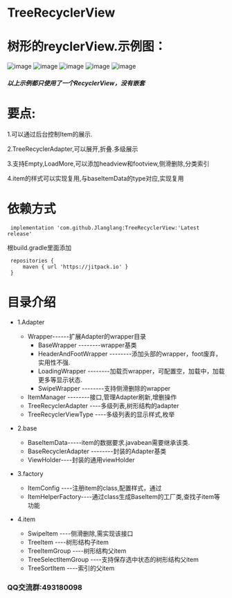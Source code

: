 # TreeRecyclerView

# 树形的reyclerView.示例图：

![image](https://github.com/Jlanglang/TreeRecyclerView/blob/master/image/20180928114547.png)
![image](https://github.com/Jlanglang/TreeRecyclerView/blob/master/image/20180928114623.png)
![image](https://github.com/Jlanglang/TreeRecyclerView/blob/master/image/20180928114648.png)
![image](https://github.com/Jlanglang/TreeRecyclerView/blob/master/image/20180928120846.png)
![image](https://github.com/Jlanglang/TreeRecyclerView/blob/master/image/20180928120934.png)

##### 以上示例都只使用了一个RecyclerView，没有嵌套

# 要点:
1.可以通过后台控制Item的展示.

2.TreeRecyclerAdapter,可以展开,折叠.多级展示

3.支持Empty,LoadMore,可以添加headview和footview,侧滑删除,分类索引

4.item的样式可以实现复用,与baseItemData的type对应,实现复用

# 依赖方式
```
 implementation 'com.github.Jlanglang:TreeRecyclerView:'Latest release'
```
根build.gradle里面添加
```
 repositories {
     maven { url 'https://jitpack.io' }
 }
```
# 目录介绍
+ 1.Adapter
  * Wrapper------扩展Adapter的wrapper目录
     * BaseWrapper  --------wrapper基类
     * HeaderAndFootWrapper  --------添加头部的wrapper，foot废弃，实用性不强.
     * LoadingWrapper  --------加载页wrapper，可配置空，加载中，加载更多等显示状态.
     * SwipeWrapper --------支持侧滑删除的wrapper
  - ItemManager --------接口,管理Adapter刷新,增删操作
  - TreeRecyclerAdapter ----多级列表,树形结构的adapter
  - TreeRecyclerViewType ----多级列表的显示样式,枚举

 + 2.base
     - BaseItemData-----item的数据要求.javabean需要继承该类.
     - BaseRecyclerAdapter --------封装的Adapter基类
     - ViewHolder----封装的通用viewHolder

 + 3.factory
   - ItemConfig ----注册item的class,配置样式，通过
   - ItemHelperFactory----通过class生成BaseItem的工厂类,查找子item等功能
 + 4.item
    - SwipeItem ----侧滑删除,需实现该接口
    - TreeItem  ----树形结构子item
    - TreeItemGroup ----树形结构父item
    - TreeSelectItemGroup ----支持保存选中状态的树形结构父item
    - TreeSortItem ----索引的父item



### QQ交流群:493180098


